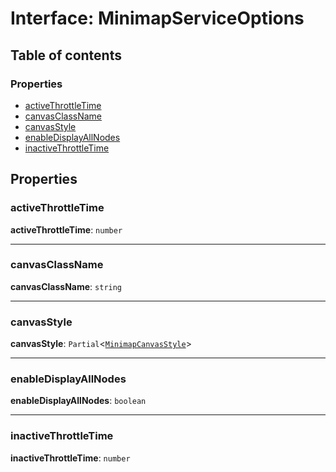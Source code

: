 # Interface: MinimapServiceOptions

## Table of contents

### Properties

* [activeThrottleTime](/en/auto-docs/minimap-plugin/interfaces/MinimapServiceOptions.md#activethrottletime)
* [canvasClassName](/en/auto-docs/minimap-plugin/interfaces/MinimapServiceOptions.md#canvasclassname)
* [canvasStyle](/en/auto-docs/minimap-plugin/interfaces/MinimapServiceOptions.md#canvasstyle)
* [enableDisplayAllNodes](/en/auto-docs/minimap-plugin/interfaces/MinimapServiceOptions.md#enabledisplayallnodes)
* [inactiveThrottleTime](/en/auto-docs/minimap-plugin/interfaces/MinimapServiceOptions.md#inactivethrottletime)

## Properties

### activeThrottleTime

**activeThrottleTime**: `number`

***

### canvasClassName

**canvasClassName**: `string`

***

### canvasStyle

**canvasStyle**: `Partial`<[`MinimapCanvasStyle`](/en/auto-docs/minimap-plugin/interfaces/MinimapCanvasStyle.md)>

***

### enableDisplayAllNodes

**enableDisplayAllNodes**: `boolean`

***

### inactiveThrottleTime

**inactiveThrottleTime**: `number`
